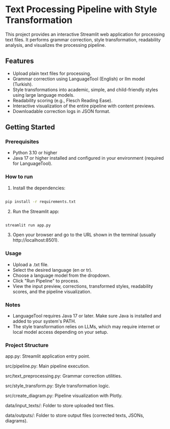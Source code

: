 # Text Processing Pipeline with Style Transformation

This project provides an interactive Streamlit web application for processing text files. It performs grammar correction, style transformation, readability analysis, and visualizes the processing pipeline.

## Features

- Upload plain text files for processing.
- Grammar correction using LanguageTool (English) or llm model (Turkish).
- Style transformations into academic, simple, and child-friendly styles using large language models.
- Readability scoring (e.g., Flesch Reading Ease).
- Interactive visualization of the entire pipeline with content previews.
- Downloadable correction logs in JSON format.

## Getting Started

### Prerequisites

- Python 3.10 or higher
- Java 17 or higher installed and configured in your environment (required for LanguageTool).

### How to run

1. Install the dependencies:

```bash

pip install -r requirements.txt
```

2. Run the Streamlit app:

```bash

streamlit run app.py
```

3. Open your browser and go to the URL shown in the terminal (usually http://localhost:8501).


### Usage

- Upload a .txt file.
- Select the desired language (en or tr).
- Choose a language model from the dropdown.
- Click "Run Pipeline" to process.
- View the input preview, corrections, transformed styles, readability scores, and the pipeline visualization.


### Notes

- LanguageTool requires Java 17 or later. Make sure Java is installed and added to your system's PATH.
- The style transformation relies on LLMs, which may require internet or local model access depending on your setup.


### Project Structure

app.py: Streamlit application entry point.

src/pipeline.py: Main pipeline execution.

src/text_preprocessing.py: Grammar correction utilities.

src/style_transform.py: Style transformation logic.

src/create_diagram.py: Pipeline visualization with Plotly.

data/input_texts/: Folder to store uploaded text files.

data/outputs/: Folder to store output files (corrected texts, JSONs, diagrams).